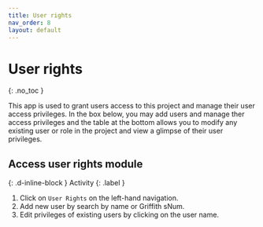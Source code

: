 ```yaml
---
title: User rights
nav_order: 8
layout: default
---
```


# User rights
{: .no_toc }

This app is used to grant users access to this project and manage their user access privileges. In the box below, you may add users and manage ther access privileges and the table at the bottom allows you to modify any existing user or role in the project and view a glimpse of their user privileges.

## Access user rights module
{: .d-inline-block } 
Activity 
{: .label } 

1. Click on `User Rights` on the left-hand navigation.
2. Add new user by search by name or Griffith sNum.
3. Edit privileges of existing users by clicking on the user name.
